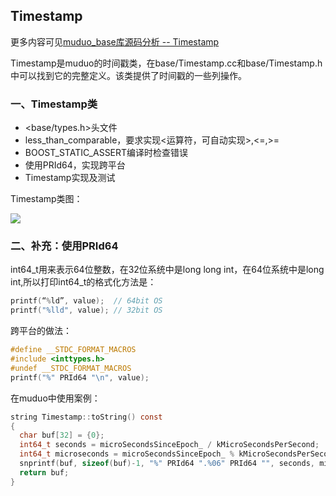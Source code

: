 ## Timestamp

更多内容可见[muduo_base库源码分析 -- Timestamp](https://github.com/hujiese/Large-concurrent-serve/blob/master/05_muduo_Timestamp/muduo_Timestamp.md)

Timestamp是muduo的时间戳类，在base/Timestamp.cc和base/Timestamp.h中可以找到它的完整定义。该类提供了时间戳的一些列操作。

### 一、Timestamp类

* <base/types.h>头文件
* less_than_comparable，要求实现<运算符，可自动实现>,<=,>=
* BOOST_STATIC_ASSERT编译时检查错误
* 使用PRId64，实现跨平台
* Timestamp实现及测试

Timestamp类图：

![](https://camo.githubusercontent.com/df49a64c810472f80212d8bbe29abfe3c12e9cea/68747470733a2f2f692e696d6775722e636f6d2f774969757067332e706e67)

### 二、补充：使用PRId64

int64_t用来表示64位整数，在32位系统中是long long int，在64位系统中是long int,所以打印int64_t的格式化方法是：

```c
printf(“%ld”, value);  // 64bit OS
printf("%lld", value); // 32bit OS
```
跨平台的做法：
```c
#define __STDC_FORMAT_MACROS
#include <inttypes.h>
#undef __STDC_FORMAT_MACROS 
printf("%" PRId64 "\n", value);
```

在muduo中使用案例：
```c
string Timestamp::toString() const
{
  char buf[32] = {0};
  int64_t seconds = microSecondsSinceEpoch_ / kMicroSecondsPerSecond;
  int64_t microseconds = microSecondsSinceEpoch_ % kMicroSecondsPerSecond;
  snprintf(buf, sizeof(buf)-1, "%" PRId64 ".%06" PRId64 "", seconds, microseconds);
  return buf;
}
```